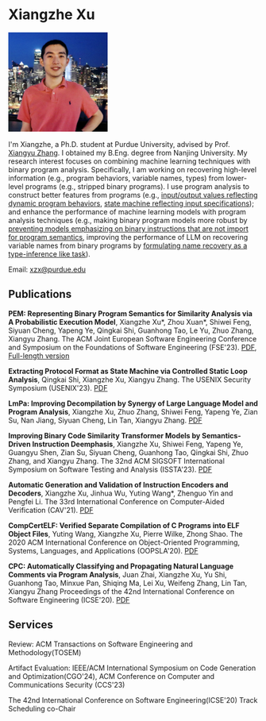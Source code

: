 # Xiangzhe Xu

<img src="IMG_4550.jpg" width="200"/>

I'm Xiangzhe, a Ph.D. student at Purdue University, advised by Prof. [Xiangyu Zhang](https://www.cs.purdue.edu/homes/xyzhang/). I obtained my B.Eng. degree from Nanjing University.
My research interest focuses on combining machine learning techniques with binary program analysis.
Specifically, I am working on recovering high-level information (e.g., program behaviors, variable names, types) from lower-level programs (e.g., stripped binary programs).
I use program analysis to construct better features from programs (e.g., [input/output values reflecting dynamic program behaviors](pem.pdf), [state machine reflecting input specifications](https://www.usenix.org/system/files/usenixsecurity23-shi-qingkai.pdf)); and enhance the performance of machine learning models with program analysis techniques (e.g., making binary program models more robust by [preventing models emphasizing on binary instructions that are not import for program semantics](https://dl.acm.org/doi/pdf/10.1145/3597926.3598121), improving the performance of LLM on recovering variable names from binary programs by [formulating name recovery as a type-inference like task](https://arxiv.org/pdf/2306.02546.pdf)).

Email: xzx@purdue.edu


## Publications

**PEM: Representing Binary Program Semantics for Similarity Analysis via A Probabilistic Execution Model**, Xiangzhe Xu\*, Zhou Xuan\*, Shiwei Feng, Siyuan Cheng, Yapeng Ye, Qingkai Shi, Guanhong Tao, Le Yu, Zhuo Zhang, Xiangyu Zhang. The ACM Joint European Software Engineering Conference and Symposium on the Foundations of Software Engineering (FSE'23). [PDF](pem.pdf), [Full-length version](https://arxiv.org/pdf/2308.15449.pdf)

**Extracting Protocol Format as State Machine via Controlled Static Loop Analysis**, Qingkai Shi, Xiangzhe Xu, Xiangyu Zhang. The USENIX Security Symposium (USENIX'23). [PDF](https://www.usenix.org/system/files/usenixsecurity23-shi-qingkai.pdf)

**LmPa: Improving Decompilation by Synergy of Large Language Model and Program Analysis**, Xiangzhe Xu, Zhuo Zhang, Shiwei Feng, Yapeng Ye, Zian Su, Nan Jiang, Siyuan Cheng, Lin Tan, Xiangyu Zhang. [PDF](https://arxiv.org/pdf/2306.02546.pdf)

**Improving Binary Code Similarity Transformer Models by Semantics-Driven Instruction Deemphasis**, Xiangzhe Xu, Shiwei Feng, Yapeng Ye, Guangyu Shen, Zian Su, Siyuan Cheng, Guanhong Tao, Qingkai Shi, Zhuo Zhang, and Xiangyu Zhang. The 32nd ACM SIGSOFT International Symposium on Software Testing and Analysis (ISSTA'23). [PDF](https://dl.acm.org/doi/pdf/10.1145/3597926.3598121)

**Automatic Generation and Validation of Instruction Encoders and Decoders**, Xiangzhe Xu, Jinhua Wu, Yuting Wang*, Zhenguo Yin and Pengfei Li.
The 33rd International Conference on Computer-Aided Verification (CAV'21). [PDF](https://link.springer.com/content/pdf/10.1007%2F978-3-030-81688-9_34.pdf)

**CompCertELF: Verified Separate Compilation of C Programs into ELF Object Files**, Yuting Wang, Xiangzhe Xu, Pierre Wilke, Zhong Shao.
The 2020 ACM International Conference on Object-Oriented Programming, Systems, Languages, and Applications (OOPSLA'20). [PDF](https://dl.acm.org/doi/pdf/10.1145/3428265)

**CPC: Automatically Classifying and Propagating Natural Language Comments via Program Analysis**, Juan Zhai, Xiangzhe Xu, Yu Shi, Guanhong Tao, Minxue Pan, Shiqing Ma, Lei Xu, Weifeng Zhang, Lin Tan, Xiangyu Zhang 
Proceedings of the 42nd International Conference on Software Engineering (ICSE'20). [PDF](https://dl.acm.org/doi/pdf/10.1145/3377811.3380427) 

## Services

Review: ACM Transactions on Software Engineering and Methodology(TOSEM)

Artifact Evaluation: IEEE/ACM International Symposium on Code Generation and Optimization(CGO'24), ACM Conference on Computer and Communications Security (CCS'23)

The 42nd International Conference on Software Engineering(ICSE'20) Track Scheduling co-Chair

<!-- ### Links to my friends

[Han Zhou](https://zhouhan760503.github.io/)(in Chinese),
[Yaoming Wen](https://wym0120.github.io)(in Chinese),
[Yihui Wang](https://wyhfanofariajzh.com)(in Chinese),
[Yuqing Yang](https://frostwing98.com),
[Yuchao Lin](https://kruskallin.github.io) -->
